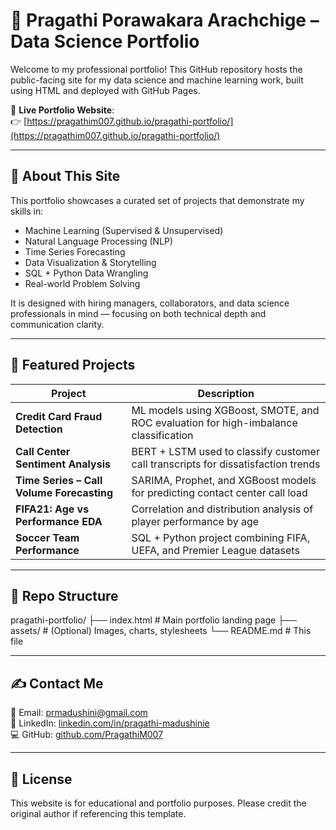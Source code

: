 # 📁 Pragathi Porawakara Arachchige – Data Science Portfolio

Welcome to my professional portfolio! This GitHub repository hosts the public-facing site for my data science and machine learning work, built using HTML and deployed with GitHub Pages.

🔗 **Live Portfolio Website**:  
👉 [https://pragathim007.github.io/pragathi-portfolio/](https://pragathim007.github.io/pragathi-portfolio/)

---

## 🚀 About This Site

This portfolio showcases a curated set of projects that demonstrate my skills in:
- Machine Learning (Supervised & Unsupervised)
- Natural Language Processing (NLP)
- Time Series Forecasting
- Data Visualization & Storytelling
- SQL + Python Data Wrangling
- Real-world Problem Solving

It is designed with hiring managers, collaborators, and data science professionals in mind — focusing on both technical depth and communication clarity.

---

## 🧠 Featured Projects

| Project | Description |
|--------|-------------|
| **Credit Card Fraud Detection** | ML models using XGBoost, SMOTE, and ROC evaluation for high-imbalance classification |
| **Call Center Sentiment Analysis** | BERT + LSTM used to classify customer call transcripts for dissatisfaction trends |
| **Time Series – Call Volume Forecasting** | SARIMA, Prophet, and XGBoost models for predicting contact center call load |
| **FIFA21: Age vs Performance EDA** | Correlation and distribution analysis of player performance by age |
| **Soccer Team Performance** | SQL + Python project combining FIFA, UEFA, and Premier League datasets |

---

## 📂 Repo Structure

pragathi-portfolio/
├── index.html # Main portfolio landing page
├── assets/ # (Optional) Images, charts, stylesheets
└── README.md # This file


---

## ✍️ Contact Me

📧 Email: prmadushini@gmail.com  
🔗 LinkedIn: [linkedin.com/in/pragathi-madushinie](https://www.linkedin.com/in/pragathi-madushinie/)  
💻 GitHub: [github.com/PragathiM007](https://github.com/PragathiM007)

---

## 📜 License

This website is for educational and portfolio purposes. Please credit the original author if referencing this template.
